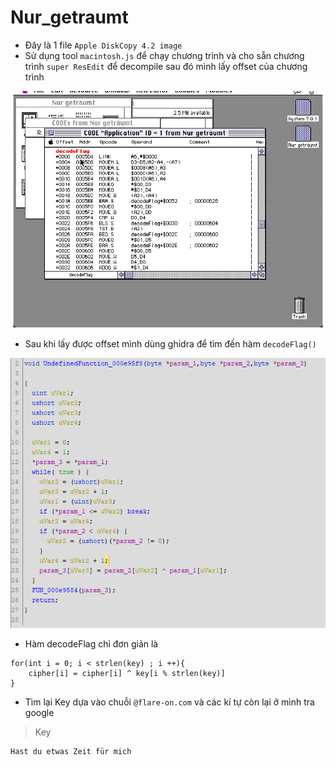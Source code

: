 # Nur_getraumt
- Đây là 1 file  `Apple DiskCopy 4.2 image`
- Sử dụng tool `macintosh.js` để chạy chương trình và cho sẵn chương trình `super ResEdit` để decompile sau đó mình lấy offset của chương trình

![alt](https://github.com/kudo104/Flare-on/blob/main/Flare-on_2022/10_Nur_getraumt/Picture/1.png)

- Sau khi lấy được offset mình dùng ghidra để tìm đến hàm `decodeFlag()`

![alt](https://github.com/kudo104/Flare-on/blob/main/Flare-on_2022/10_Nur_getraumt/Picture/2.png)

- Hàm decodeFlag chỉ đơn giản là 
```
for(int i = 0; i < strlen(key) ; i ++){
    cipher[i] = cipher[i] ^ key[i % strlen(key)]
}
```
- Tìm lại Key dựa vào chuỗi `@flare-on.com` và các kí tự còn lại ở mình tra google

> Key 

    Hast du etwas Zeit für mich